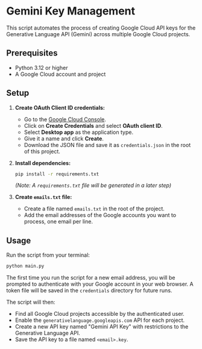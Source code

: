 # Gemini Key Management

This script automates the process of creating Google Cloud API keys for the Generative Language API (Gemini) across multiple Google Cloud projects.

## Prerequisites

- Python 3.12 or higher
- A Google Cloud account and project

## Setup

1.  **Create OAuth Client ID credentials:**
    - Go to the [Google Cloud Console](https://console.cloud.google.com/apis/credentials).
    - Click on **Create Credentials** and select **OAuth client ID**.
    - Select **Desktop app** as the application type.
    - Give it a name and click **Create**.
    - Download the JSON file and save it as `credentials.json` in the root of this project.

2.  **Install dependencies:**
    ```bash
    pip install -r requirements.txt
    ```
    *(Note: A `requirements.txt` file will be generated in a later step)*

3.  **Create `emails.txt` file:**
    - Create a file named `emails.txt` in the root of the project.
    - Add the email addresses of the Google accounts you want to process, one email per line.

## Usage

Run the script from your terminal:

```bash
python main.py
```

The first time you run the script for a new email address, you will be prompted to authenticate with your Google account in your web browser. A token file will be saved in the `credentials` directory for future runs.

The script will then:
- Find all Google Cloud projects accessible by the authenticated user.
- Enable the `generativelanguage.googleapis.com` API for each project.
- Create a new API key named "Gemini API Key" with restrictions to the Generative Language API.
- Save the API key to a file named `<email>.key`.
